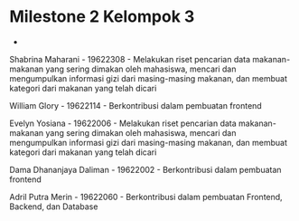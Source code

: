 # Milestone 2 Kelompok 3
*
Shabrina Maharani - 19622308 - Melakukan riset pencarian data makanan-makanan yang sering dimakan oleh mahasiswa, mencari dan mengumpulkan informasi gizi dari masing-masing makanan, dan membuat kategori dari makanan yang telah dicari

William Glory - 19622114 - Berkontribusi dalam pembuatan frontend

Evelyn Yosiana - 19622006 - Melakukan riset pencarian data makanan-makanan yang sering dimakan oleh mahasiswa, mencari dan mengumpulkan informasi gizi dari masing-masing makanan, dan membuat kategori dari makanan yang telah dicari

Dama Dhananjaya Daliman - 19622002 - Berkontribusi dalam pembuatan frontend

Adril Putra Merin - 19622060 - Berkontribusi dalam pembuatan Frontend, Backend, dan Database
